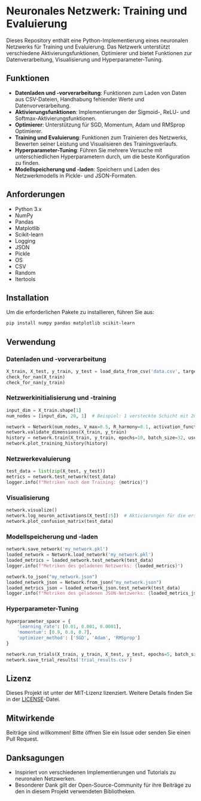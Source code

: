 # Neuronales Netzwerk: Training und Evaluierung

Dieses Repository enthält eine Python-Implementierung eines neuronalen Netzwerks für Training und Evaluierung. Das Netzwerk unterstützt verschiedene Aktivierungsfunktionen, Optimierer und bietet Funktionen zur Datenverarbeitung, Visualisierung und Hyperparameter-Tuning.

## Funktionen

- **Datenladen und -vorverarbeitung**: Funktionen zum Laden von Daten aus CSV-Dateien, Handhabung fehlender Werte und Datenvorverarbeitung.
- **Aktivierungsfunktionen**: Implementierungen der Sigmoid-, ReLU- und Softmax-Aktivierungsfunktionen.
- **Optimierer**: Unterstützung für SGD, Momentum, Adam und RMSprop Optimierer.
- **Training und Evaluierung**: Funktionen zum Trainieren des Netzwerks, Bewerten seiner Leistung und Visualisieren des Trainingsverlaufs.
- **Hyperparameter-Tuning**: Führen Sie mehrere Versuche mit unterschiedlichen Hyperparametern durch, um die beste Konfiguration zu finden.
- **Modellspeicherung und -laden**: Speichern und Laden des Netzwerkmodells in Pickle- und JSON-Formaten.

## Anforderungen

- Python 3.x
- NumPy
- Pandas
- Matplotlib
- Scikit-learn
- Logging
- JSON
- Pickle
- OS
- CSV
- Random
- Itertools

## Installation

Um die erforderlichen Pakete zu installieren, führen Sie aus:

```bash
pip install numpy pandas matplotlib scikit-learn
```

## Verwendung

### Datenladen und -vorverarbeitung

```python
X_train, X_test, y_train, y_test = load_data_from_csv('data.csv', target_column='label')
check_for_nan(X_train)
check_for_nan(y_train)
```

### Netzwerkinitialisierung und -training

```python
input_dim = X_train.shape[1]
num_nodes = [input_dim, 20, 1]  # Beispiel: 1 versteckte Schicht mit 20 Neuronen, 1 Ausgabeneuron

network = Network(num_nodes, V_max=0.5, R_harmony=0.1, activation_function='relu', learning_rate=0.01, momentum=0.9, output_activation='sigmoid', optimizer_method='Adam')
network.validate_dimensions(X_train, y_train)
history = network.train(X_train, y_train, epochs=10, batch_size=32, use_backpropagation=True, learning_rate_decay=True, early_stopping_patience=3)
network.plot_training_history(history)
```

### Netzwerkevaluierung

```python
test_data = list(zip(X_test, y_test))
metrics = network.test_network(test_data)
logger.info(f"Metriken nach dem Training: {metrics}")
```

### Visualisierung

```python
network.visualize()
network.log_neuron_activations(X_test[:5])  # Aktivierungen für die ersten 5 Testdatenpunkte protokollieren
network.plot_confusion_matrix(test_data)
```

### Modellspeicherung und -laden

```python
network.save_network('my_network.pkl')
loaded_network = Network.load_network('my_network.pkl')
loaded_metrics = loaded_network.test_network(test_data)
logger.info(f"Metriken des geladenen Netzwerks: {loaded_metrics}")

network.to_json("my_network.json")
loaded_network_json = Network.from_json("my_network.json")
loaded_metrics_json = loaded_network_json.test_network(test_data)
logger.info(f"Metriken des geladenen JSON-Netzwerks: {loaded_metrics_json}")
```

### Hyperparameter-Tuning

```python
hyperparameter_space = {
    'learning_rate': [0.01, 0.001, 0.0001],
    'momentum': [0.9, 0.8, 0.7],
    'optimizer_method': ['SGD', 'Adam', 'RMSprop']
}

network.run_trials(X_train, y_train, X_test, y_test, epochs=5, batch_size=32, use_backpropagation=True, learning_rate_decay=True, early_stopping_patience=2, hyperparameter_space=hyperparameter_space)
network.save_trial_results('trial_results.csv')
```

## Lizenz

Dieses Projekt ist unter der MIT-Lizenz lizenziert. Weitere Details finden Sie in der [LICENSE](LICENSE)-Datei.

## Mitwirkende

Beiträge sind willkommen! Bitte öffnen Sie ein Issue oder senden Sie einen Pull Request.

## Danksagungen

- Inspiriert von verschiedenen Implementierungen und Tutorials zu neuronalen Netzwerken.
- Besonderer Dank gilt der Open-Source-Community für ihre Beiträge zu den in diesem Projekt verwendeten Bibliotheken.
